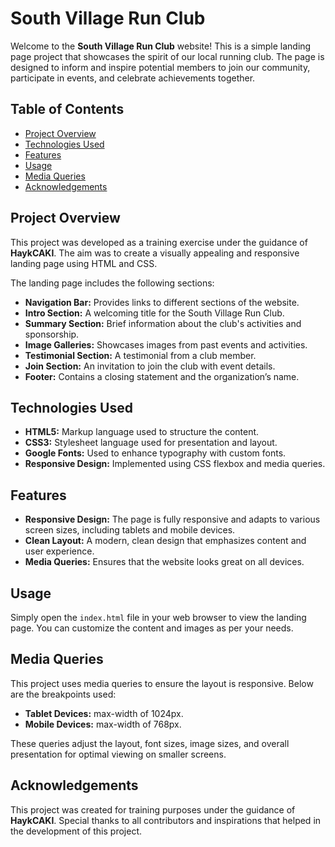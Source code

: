 # South Village Run Club

Welcome to the **South Village Run Club** website! This is a simple landing page project that showcases the spirit of our local running club. The page is designed to inform and inspire potential members to join our community, participate in events, and celebrate achievements together.

## Table of Contents

- [Project Overview](#project-overview)
- [Technologies Used](#technologies-used)
- [Features](#features)
- [Usage](#usage)
- [Media Queries](#media-queries)
- [Acknowledgements](#acknowledgements)

## Project Overview

This project was developed as a training exercise under the guidance of **HaykCAKI**. The aim was to create a visually appealing and responsive landing page using HTML and CSS.

The landing page includes the following sections:
- **Navigation Bar:** Provides links to different sections of the website.
- **Intro Section:** A welcoming title for the South Village Run Club.
- **Summary Section:** Brief information about the club's activities and sponsorship.
- **Image Galleries:** Showcases images from past events and activities.
- **Testimonial Section:** A testimonial from a club member.
- **Join Section:** An invitation to join the club with event details.
- **Footer:** Contains a closing statement and the organization’s name.

## Technologies Used

- **HTML5:** Markup language used to structure the content.
- **CSS3:** Stylesheet language used for presentation and layout.
- **Google Fonts:** Used to enhance typography with custom fonts.
- **Responsive Design:** Implemented using CSS flexbox and media queries.

## Features

- **Responsive Design:** The page is fully responsive and adapts to various screen sizes, including tablets and mobile devices.
- **Clean Layout:** A modern, clean design that emphasizes content and user experience.
- **Media Queries:** Ensures that the website looks great on all devices.

## Usage

Simply open the `index.html` file in your web browser to view the landing page. You can customize the content and images as per your needs.

## Media Queries

This project uses media queries to ensure the layout is responsive. Below are the breakpoints used:

- **Tablet Devices:** max-width of 1024px.
- **Mobile Devices:** max-width of 768px.

These queries adjust the layout, font sizes, image sizes, and overall presentation for optimal viewing on smaller screens.

## Acknowledgements

This project was created for training purposes under the guidance of **HaykCAKI**. Special thanks to all contributors and inspirations that helped in the development of this project.

